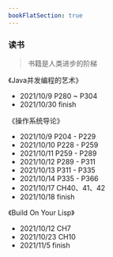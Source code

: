 ```yaml
---
bookFlatSection: true
---
```


### 读书

> 书籍是人类进步的阶梯

《Java并发编程的艺术》
 - 2021/10/9 P280 ~ P304
 - 2021/10/30 finish

《操作系统导论》
- 2021/10/9 P204 - P229
- 2021/10/10 P228 - P259
- 2021/10/11 P259 - P289
- 2021/10/12 P289 - P311
- 2021/10/13 P311 - P335
- 2021/10/14 P335 - P366
- 2021/10/17 CH40、41、42
- 2021/10/18 finish

《Build On Your Lisp》

- 2021/10/12 CH7
- 2021/10/23 CH10
- 2021/11/5 finish